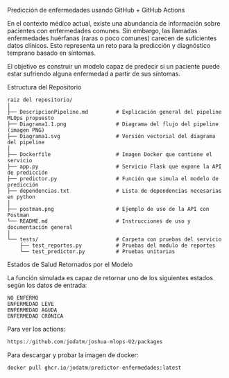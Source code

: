 Predicción de enfermedades usando GitHub + GitHub Actions

En el contexto médico actual, existe una abundancia de información sobre pacientes con enfermedades comunes. Sin embargo, las llamadas enfermedades huérfanas (raras o poco comunes) carecen de suficientes datos clínicos. Esto representa un reto para la predicción y diagnóstico temprano basado en síntomas.

El objetivo es construir un modelo capaz de predecir si un paciente puede estar sufriendo alguna enfermedad a partir de sus síntomas.

Estructura del Repositorio

```plaintext
raiz del repositorio/
│
├── DescripcionPipeline.md         # Explicación general del pipeline MLOps propuesto
├── Diagrama1.1.png                # Diagrama del flujo del pipeline (imagen PNG)
├── Diagrama1.svg                  # Versión vectorial del diagrama del pipeline
│
├── Dockerfile                     # Imagen Docker que contiene el servicio
├── app.py                         # Servicio Flask que expone la API de predicción
├── predictor.py                   # Función que simula el modelo de predicción
├── dependencias.txt               # Lista de dependencias necesarias en python
│
├── postman.png                    # Ejemplo de uso de la API con Postman
└── README.md                      # Instrucciones de uso y documentación general
│
└── tests/                         # Carpeta con pruebas del servicio
    ├── test_reportes.py           # Pruebas del modulo de reportes
    └── test_predictor.py          # Pruebas unitarias
```


Estados de Salud Retornados por el Modelo

La función simulada es capaz de retornar uno de los siguientes estados según los datos de entrada:

    NO ENFERMO
    ENFERMEDAD LEVE
    ENFERMEDAD AGUDA
    ENFERMEDAD CRÓNICA

Para ver los actions:
```python
https://github.com/jodatm/joshua-mlops-U2/packages
```

Para descargar y probar la imagen de docker:
```python
docker pull ghcr.io/jodatm/predictor-enfermedades:latest
```